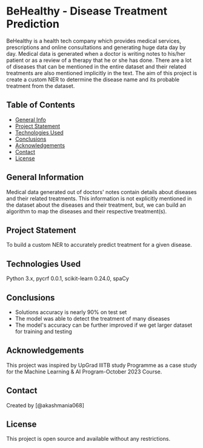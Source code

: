# BeHealthy - Disease Treatment Prediction

BeHealthy is a health tech company which provides medical services, prescriptions and online consultations and generating huge data day by day. Medical data is generated when a doctor is writing notes to his/her patient or as a review of a therapy that he or she has done. There are a lot of diseases that can be mentioned in the entire dataset and their related treatments are also mentioned implicitly in the text. The aim of this project is create a custom NER to determine the disease name and its probable treatment from the dataset. 

## Table of Contents
* [General Info](#general-information)
* [Project Statement](#project-statement)
* [Technologies Used](#technologies-used)
* [Conclusions](#conclusions)
* [Acknowledgements](#acknowledgements)
* [Contact](#contact)
* [License](#license)

## General Information

Medical data generated out of doctors' notes contain details about diseases and their related treatments. This information is not explicitly mentioned in the dataset about the diseases and their treatment, but, we can build an algorithm to map the diseases and their respective treatment(s).

## Project Statement

To build a custom NER to accurately predict treatment for a given disease.

## Technologies Used

Python 3.x, 
pycrf 0.0.1,
scikit-learn 0.24.0,
spaCy

## Conclusions

- Solutions accuracy is nearly 90% on test set
- The model was able to detect the treatment of many diseases
- The model's accuracy can be further improved if we get larger dataset for training and testing

## Acknowledgements

This project was inspired by UpGrad IIITB study Programme as a case study for the Machine Learning & AI Program-October 2023 Course.

## Contact

Created by [@akashmania068]

## License

This project is open source and available without any restrictions.
